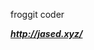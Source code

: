 froggit coder

***http://jased.xyz/***

<!---
Jased-0001/Jased-0001 is a ✨ special ✨ repository because its `README.md` (this file) appears on your GitHub profile.
You can click the Preview link to take a look at your changes.
--->
